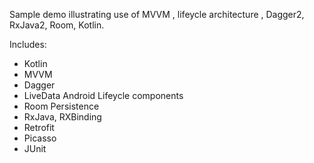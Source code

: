 Sample demo illustrating use of MVVM , lifeycle architecture , Dagger2,  RxJava2, Room, Kotlin.

Includes:
- Kotlin
- MVVM
- Dagger
- LiveData Android Lifeycle components
- Room Persistence
- RxJava, RXBinding
- Retrofit
- Picasso
- JUnit
